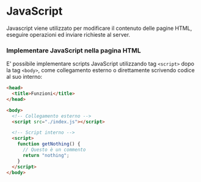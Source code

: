 # JavaScript
Javascript viene utilizzato per modificare il contenuto delle pagine HTML, eseguire operazioni ed inviare richieste al server.

### Implementare JavaScript nella pagina HTML
E' possibile implementare scripts JavaScript utilizzando tag `<script>` dopo la tag `<body>`, come collegamento esterno o direttamente scrivendo codice al suo interno:
```html
<head>
  <title>Funzioni</title>
</head>

<body>
  <!-- Collegamento esterno -->
  <script src="./index.js"></script>

  <!-- Script interno -->
  <script>
    function getNothing() {
      // Questo è un commento
      return "nothing";
    }
  </script>
</body>
```
